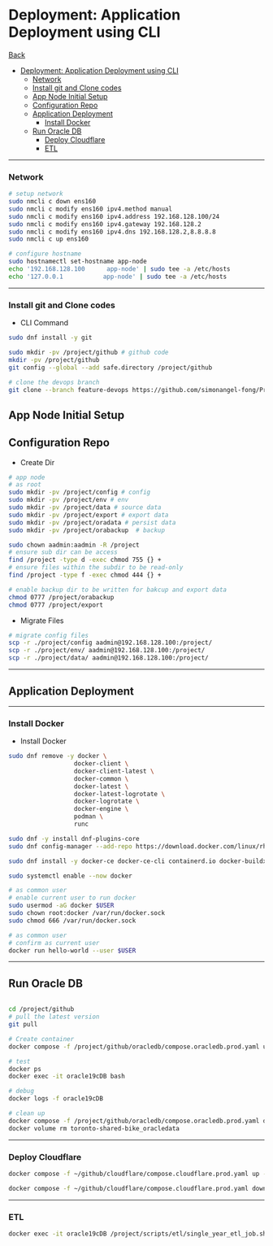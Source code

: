 # Deployment: Application Deployment using CLI

[Back](../../../README.md)

- [Deployment: Application Deployment using CLI](#deployment-application-deployment-using-cli)
    - [Network](#network)
    - [Install git and Clone codes](#install-git-and-clone-codes)
  - [App Node Initial Setup](#app-node-initial-setup)
  - [Configuration Repo](#configuration-repo)
  - [Application Deployment](#application-deployment)
    - [Install Docker](#install-docker)
  - [Run Oracle DB](#run-oracle-db)
    - [Deploy Cloudflare](#deploy-cloudflare)
    - [ETL](#etl)

---


### Network

```sh
# setup network
sudo nmcli c down ens160
sudo nmcli c modify ens160 ipv4.method manual
sudo nmcli c modify ens160 ipv4.address 192.168.128.100/24
sudo nmcli c modify ens160 ipv4.gateway 192.168.128.2
sudo nmcli c modify ens160 ipv4.dns 192.168.128.2,8.8.8.8
sudo nmcli c up ens160

# configure hostname
sudo hostnamectl set-hostname app-node
echo '192.168.128.100      app-node' | sudo tee -a /etc/hosts
echo '127.0.0.1           app-node' | sudo tee -a /etc/hosts
```

---

### Install git and Clone codes

- CLI Command

```sh
sudo dnf install -y git

sudo mkdir -pv /project/github # github code
mkdir -pv /project/github
git config --global --add safe.directory /project/github

# clone the devops branch
git clone --branch feature-devops https://github.com/simonangel-fong/Project-Toronto_Shared-Bike.git /project/github
```


## App Node Initial Setup


## Configuration Repo

- Create Dir

```sh
# app node
# as root
sudo mkdir -pv /project/config # config
sudo mkdir -pv /project/env # env
sudo mkdir -pv /project/data # source data
sudo mkdir -pv /project/export # export data
sudo mkdir -pv /project/oradata # persist data
sudo mkdir -pv /project/orabackup  # backup

sudo chown aadmin:aadmin -R /project
# ensure sub dir can be access
find /project -type d -exec chmod 755 {} +
# ensure files within the subdir to be read-only
find /project -type f -exec chmod 444 {} +

# enable backup dir to be written for bakcup and export data
chmod 0777 /project/orabackup
chmod 0777 /project/export 
```

- Migrate Files

```sh
# migrate config files
scp -r ./project/config aadmin@192.168.128.100:/project/
scp -r ./project/env/ aadmin@192.168.128.100:/project/
scp -r ./project/data/ aadmin@192.168.128.100:/project/
```

---

## Application Deployment



---

### Install Docker

- Install Docker

```sh
sudo dnf remove -y docker \
                  docker-client \
                  docker-client-latest \
                  docker-common \
                  docker-latest \
                  docker-latest-logrotate \
                  docker-logrotate \
                  docker-engine \
                  podman \
                  runc

sudo dnf -y install dnf-plugins-core
sudo dnf config-manager --add-repo https://download.docker.com/linux/rhel/docker-ce.repo

sudo dnf install -y docker-ce docker-ce-cli containerd.io docker-buildx-plugin docker-compose-plugin

sudo systemctl enable --now docker

# as common user
# enable current user to run docker
sudo usermod -aG docker $USER
sudo chown root:docker /var/run/docker.sock
sudo chmod 666 /var/run/docker.sock

# as common user
# confirm as current user
docker run hello-world --user $USER
```

---

## Run Oracle DB

```sh

cd /project/github
# pull the latest version
git pull

# Create container
docker compose -f /project/github/oracledb/compose.oracledb.prod.yaml up --build -d && docker exec -it -u root:root oracle19cDB bash /project/scripts/init/init.sh

# test
docker ps
docker exec -it oracle19cDB bash

# debug
docker logs -f oracle19cDB

# clean up
docker compose -f /project/github/oracledb/compose.oracledb.prod.yaml down
docker volume rm toronto-shared-bike_oracledata
```

---

### Deploy Cloudflare

```sh
docker compose -f ~/github/cloudflare/compose.cloudflare.prod.yaml up --build -d

docker compose -f ~/github/cloudflare/compose.cloudflare.prod.yaml down
```

---

### ETL

```sh
docker exec -it oracle19cDB /project/scripts/etl/single_year_etl_job.sh 2019
```
